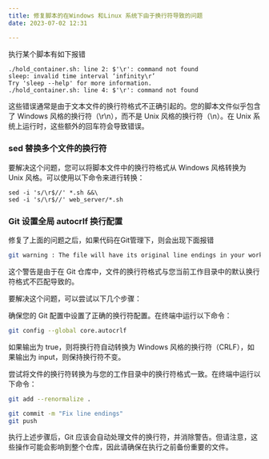 ```yaml
---
title: 修复脚本的在Windows 和Linux 系统下由于换行符导致的问题
date: 2023-07-02 12:31

---
```


执行某个脚本有如下报错

```shell
./hold_container.sh: line 2: $'\r': command not found
sleep: invalid time interval ‘infinity\r’
Try 'sleep --help' for more information.
./hold_container.sh: line 4: $'\r': command not found
```

这些错误通常是由于文本文件的换行符格式不正确引起的。您的脚本文件似乎包含了 Windows 风格的换行符（\r\n），而不是 Unix 风格的换行符（\n）。在 Unix 系统上运行时，这些额外的回车符会导致错误。

### sed 替换多个文件的换行符

要解决这个问题，您可以将脚本文件中的换行符格式从 Windows 风格转换为 Unix 风格。可以使用以下命令来进行转换：

```shell
sed -i 's/\r$//' *.sh &&\
sed -i 's/\r$//' web_server/*.sh
```

### Git 设置全局 autocrlf 换行配置

修复了上面的问题之后，如果代码在Git管理下，则会出现下面报错

```sh
git warning : The file will have its original line endings in your working directory
```

这个警告是由于在 Git 仓库中，文件的换行符格式与您当前工作目录中的默认换行符格式不匹配导致的。

要解决这个问题，可以尝试以下几个步骤：

确保您的 Git 配置中设置了正确的换行符配置。在终端中运行以下命令：

```sh
git config --global core.autocrlf
```

如果输出为 true，则将换行符自动转换为 Windows 风格的换行符（CRLF），如果输出为 input，则保持换行符不变。

尝试将文件的换行符转换为与您的工作目录中的换行符格式一致。在终端中运行以下命令：

```sh
git add --renormalize .

git commit -m "Fix line endings"
git push
```

执行上述步骤后，Git 应该会自动处理文件的换行符，并消除警告。但请注意，这些操作可能会影响到整个仓库，因此请确保在执行之前备份重要的文件。
